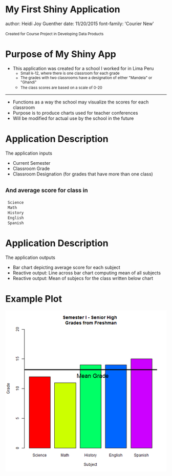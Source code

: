 My First Shiny Application 
========================================================
author: Heidi Joy Guenther
date: 11/20/2015
font-family: 'Courier New'

<small>
Created for Course Project in Developing Data Products
</small>

Purpose of My Shiny App
========================================================
- This application was created for a school I worked for in Lima Peru<small>
  - Small k-12, where there is one classroom for each grade
  - The grades with two classrooms have a designation of either "Mandela" or "Ghandi"
  - The class scores are based on a scale of 0-20 </small>
  
***

- Functions as a way the school may visualize the scores for each classroom
- Purpose is to produce charts used for teacher conferences
- Will be modified for actual use by the school in the future
  
Application Description
========================================================
The application inputs
- Current Semester
- Classroom Grade
- Classroom Designation (for grades that have more than one class)

<small> And average score for class in </small>
-
     Science
     Math
     History
     English
     Spanish

Application Description
========================================================
The application outputs
- Bar chart depicting average score for each subject
- Reactive output: Line across bar chart computing mean of all subjects
- Reactive output: Mean of subjecs for the class written below chart


Example Plot
========================================================

![plot of chunk unnamed-chunk-1](dataprod.course.proj-figure/unnamed-chunk-1-1.png) 
